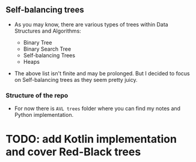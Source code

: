 <h2>Self-balancing trees</h2>

- As you may know, there are various types of trees within Data Structures and
  Algorithms:
  - Binary Tree
  - Binary Search Tree
  - Self-balancing Trees
  - Heaps

- The above list isn't finite and may be prolonged. But I decided to focus
  on Self-balancing trees as they seem pretty juicy.

<h3>Structure of the repo</h3>

- For now there is `AVL trees` folder where you can find my notes and Python implementation.

# TODO: add Kotlin implementation and cover Red-Black trees
